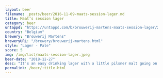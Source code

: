 ```yaml
---
layout: beer
filename: _posts/beer/2016-11-09-maats-session-lager.md
title: Maat’s session lager
category: beer
untappd: "https://untappd.com/b/brouwerij-martens-maats-session-lager/2955256"
country: "Belgium"
brewery: "Brouwerij Martens"
breweryURL: "/brewery/brouwerij-martens.html"
style: "Lager - Pale"
score: 5
img: /img/list/maats-session-lager.jpeg
beer-date: "2018-12-27"
desc: "It’s an easy drinking lager with a little pilsner malt going on. Would be ok if it wasn’t a mid strength"
permalink: /beer/:title.html
---
```

